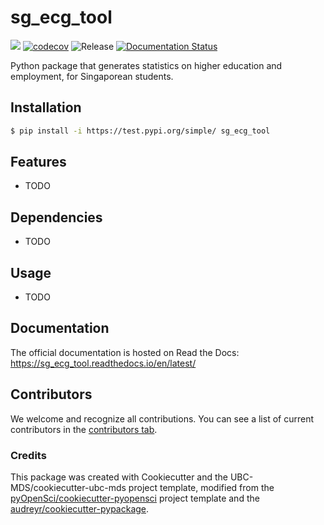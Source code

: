 # sg_ecg_tool 

![](https://github.com/kagenlim/sg_ecg_tool/workflows/build/badge.svg) [![codecov](https://codecov.io/gh/kagenlim/sg_ecg_tool/branch/main/graph/badge.svg)](https://codecov.io/gh/kagenlim/sg_ecg_tool) ![Release](https://github.com/kagenlim/sg_ecg_tool/workflows/Release/badge.svg) [![Documentation Status](https://readthedocs.org/projects/sg_ecg_tool/badge/?version=latest)](https://sg_ecg_tool.readthedocs.io/en/latest/?badge=latest)

Python package that generates statistics on higher education and employment, for Singaporean students. 

## Installation

```bash
$ pip install -i https://test.pypi.org/simple/ sg_ecg_tool
```

## Features

- TODO

## Dependencies

- TODO

## Usage

- TODO

## Documentation

The official documentation is hosted on Read the Docs: https://sg_ecg_tool.readthedocs.io/en/latest/

## Contributors

We welcome and recognize all contributions. You can see a list of current contributors in the [contributors tab](https://github.com/kagenlim/sg_ecg_tool/graphs/contributors).

### Credits

This package was created with Cookiecutter and the UBC-MDS/cookiecutter-ubc-mds project template, modified from the [pyOpenSci/cookiecutter-pyopensci](https://github.com/pyOpenSci/cookiecutter-pyopensci) project template and the [audreyr/cookiecutter-pypackage](https://github.com/audreyr/cookiecutter-pypackage).
